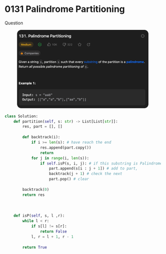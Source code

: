 # 0131 Palindrome Partitioning

Question

<figure><img src="../.gitbook/assets/image (1).png" alt=""><figcaption></figcaption></figure>



```python
class Solution:
    def partition(self, s: str) -> List[List[str]]:
        res, part = [], []

        def backtrack(i):
            if i >= len(s): # have reach the end
                res.append(part.copy())
                return
            for j in range(i, len(s)):
                if self.isP(s, i, j): # if this substring is Palindrome
                    part.append(s[i : j + 1]) # add to part,
                    backtrack(j + 1) # check the next 
                    part.pop() # clear 
            
        backtrack(0)
        return res

    

    def isP(self, s, l ,r):
        while l < r:
            if s[l] != s[r]:
                return False
            l, r = l + 1, r - 1
        
        return True
```
